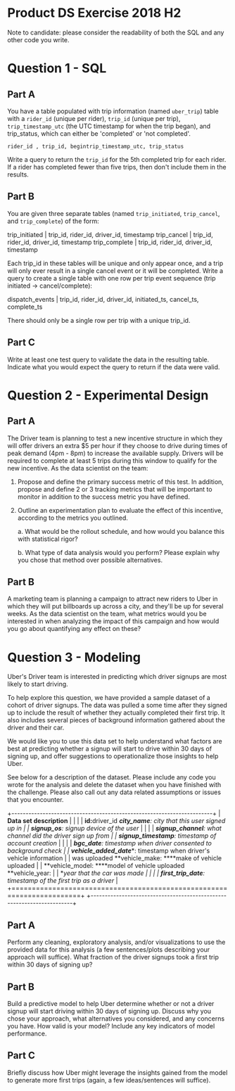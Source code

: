 # Product DS Exercise 2018 H2

Note to candidate:​ please consider the readability of both the SQL and
any other code you write.

# Question 1 - SQL 

## Part A 

You have a table populated with trip information (named `uber_trip`) table
with a `rider_id` (unique per rider), `trip_id` (unique per trip),
`trip_timestamp_utc` (the UTC timestamp for when the trip began), and
trip_status, which can either be 'completed' or 'not completed'.

```
rider_id , trip_id, begintrip_timestamp_utc, trip_status
```

Write a query to return the `trip_id` for the 5th completed trip for each
rider. If a rider has completed fewer than five trips, then don't
include them in the results.

## Part B 

You are given three separate tables (named `trip_initiated`, `trip_cancel`,
and `trip_complete`) of the form:

trip_initiated \| trip_id, rider_id, driver_id, timestamp trip_cancel \|
trip_id, rider_id, driver_id, timestamp trip_complete \| trip_id,
rider_id, driver_id, timestamp

Each trip_id in these tables will be unique and only appear once, and a
trip will only ever result in a single cancel event or it will be
completed. Write a query to create a single table with one row per trip
event sequence (trip initiated → cancel/complete):

dispatch_events \| trip_id, rider_id, driver_id, initiated_ts,
cancel_ts, complete_ts

There should only be a single row per trip with a unique trip_id.

## Part C 

Write at least one test query to validate the data in the resulting
table. Indicate what you would expect the query to return if the data
were valid.

# Question 2 - Experimental Design 

## Part A 

The Driver team is planning to test a new incentive structure in which
they will offer drivers an extra \$5 per hour if they choose to drive
during times of peak demand (4pm - 8pm) to increase the available
supply. Drivers will be required to complete at least 5 trips during
this window to qualify for the new incentive. As the data scientist on
the team:

1)  Propose and define the primary success metric of this test. In
    addition, propose and define 2 or 3 tracking metrics that will be
    important to monitor in addition to the success metric you have
    defined.

2)  Outline an experimentation plan to evaluate the effect of this
    incentive, according to the metrics you outlined.

    a.  What would be the rollout schedule, and how would you balance
        this with statistical rigor?

    b.  What type of data analysis would you perform? Please explain why
        you chose that method over possible alternatives.

## Part B 

A marketing team is planning a campaign to attract new riders to Uber in
which they will put billboards up across a city, and they'll be up for
several weeks. As the data scientist on the team, what metrics would you
be interested in when analyzing the impact of this campaign and how
would you go about quantifying any effect on these?

# Question 3 - Modeling 

Uber's Driver team is interested in predicting which driver signups are
most likely to start driving.

To help explore this question, we have provided a sample dataset of a
cohort of driver signups. The data was pulled a some time after they
signed up to include the result of whether they actually completed their
first trip. It also includes several pieces of background information
gathered about the driver and their car.

We would like you to use this data set to help understand what factors
are best at predicting whether a signup will start to drive within 30
days of signing up, and offer suggestions to operationalize those
insights to help Uber.

See below for a description of the dataset. Please include any code you
wrote for the analysis and delete the dataset when you have finished
with the challenge. Please also call out any data related assumptions or
issues that you encounter.

+-----------------------------------------------------------------------+
| **Data set description**                                              |
|                                                                       |
| **id:** ​driver_id ***city_name***​*: city that this user signed up in  |
| **signup_os***​*: signup device of the user*                           |
|                                                                       |
| ***signup_channel***​*: what channel did the driver sign up from       |
| **signup_timestamp***​*: timestamp of account creation*                |
|                                                                       |
| ***bgc_date***​*: timestamp when driver consented to background check  |
| **vehicle_added_date***​*: timestamp when driver's vehicle information |
| was uploaded **vehicle_make: ***​*make of vehicle uploaded             |
| **vehicle_model: ***​*model of vehicle uploaded **vehicle_year:        |
| ***​*year that the car was made*                                       |
|                                                                       |
| ***first_trip_date***​*: timestamp of the first trip as a driver*      |
+=======================================================================+
+-----------------------------------------------------------------------+

## Part A 

Perform any cleaning, exploratory analysis, and/or visualizations to use
the provided data for this analysis (a few sentences/plots describing
your approach will suffice). What fraction of the driver signups took a
first trip within 30 days of signing up?

## Part B 

Build a predictive model to help Uber determine whether or not a driver
signup will start driving within 30 days of signing up. Discuss why you
chose your approach, what alternatives you considered, and any concerns
you have. How valid is your model? Include any key indicators of model
performance.

## Part C 

Briefly discuss how Uber might leverage the insights gained from the
model to generate more first trips (again, a few ideas/sentences will
suffice).
